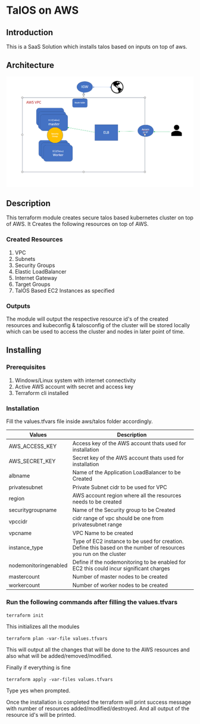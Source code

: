 # TalOS on AWS

## Introduction
This is a SaaS Solution which installs talos based on inputs on top of aws. 

## Architecture

![alt text](aws-talos-arch.PNG "architecture")

## Description

This terraform module creates secure talos based kubernetes cluster on top of AWS. It Creates the following resources on top of AWS.

### Created Resources
1. VPC
2. Subnets
3. Security Groups
4. Elastic LoadBalancer
5. Internet Gateway
6. Target Groups
7. TalOS Based EC2 Instances as specified

### Outputs

The module will output the respective resource id's of the created resources and kubeconfig & talosconfig of the cluster will be stored locally which can be used to access the cluster and nodes in  later point of time.

## Installing

### Prerequisites

1. Windows/Linux system with internet connectivity
2. Active AWS account with secret and access key
3. Terraform cli installed

### Installation

Fill the values.tfvars file inside aws/talos folder accordingly.

|Values |Description  |
--- | --- |
|AWS_ACCESS_KEY | Access key of the AWS account thats used for installation |
|AWS_SECRET_KEY | Secret key of the AWS account thats used for installation |
|albname | Name of the Application LoadBalancer to be Created |
|privatesubnet | Private Subnet cidr to be used for VPC |
|region | AWS account region where all the resources needs to be created |
|securitygroupname | Name of the Security group to be Created |
|vpccidr | cidr range of vpc should be one from privatesubnet range |
|vpcname |  VPC Name to be created |
|instance_type | Type of EC2 instance to be used for creation. Define this based on the number of resources you run on the cluster|
|nodemonitoringenabled | Define if the nodemonitoring to be enabled for EC2 this could incur significant charges|
|mastercount | Number of master nodes to be created|
|workercount | Number of worker nodes to be created|

### Run the following commands after filling the values.tfvars

``` terraform init ```

This initializes all the modules

``` terraform plan -var-file values.tfvars ```

This will output all the changes that will be done to the AWS resources and also what will be added/removed/modified.

Finally if everything is fine

``` terraform apply -var-files values.tfvars ```

Type yes when prompted.

Once the installation is completed the terraform will print success message with number of resources added/modified/destroyed. And all output of the resource id's will be printed.